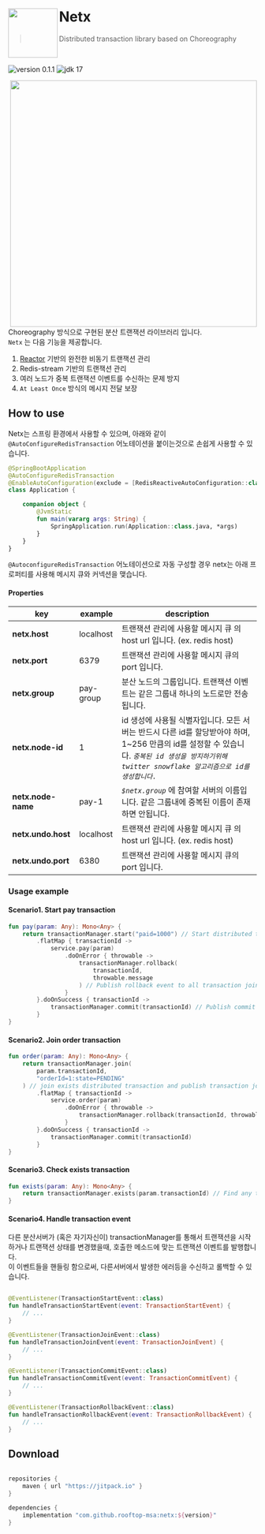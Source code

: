 # Netx <img src="https://avatars.githubusercontent.com/u/149151221?s=200&v=4" height = 100 align = left>

> Distributed transaction library based on Choreography

<br>

![version 0.1.1](https://img.shields.io/badge/version-0.1.1-black?labelColor=black&style=flat-square) ![jdk 17](https://img.shields.io/badge/jdk-17-orange?labelColor=black&style=flat-square)

<img src = "https://github.com/rooftop-MSA/Netx/assets/62425964/5082ef20-10ad-4b6b-bff8-7e78a0f9e01f" width="500" align="right"/>

Choreography 방식으로 구현된 분산 트랜잭션 라이브러리 입니다.   
`Netx` 는 다음 기능을 제공합니다.

1. [Reactor](https://projectreactor.io/) 기반의 완전한 비동기 트랜잭션 관리
2. Redis-stream 기반의 트랜잭션 관리
3. 여러 노드가 중복 트랜잭션 이벤트를 수신하는 문제 방지
4. `At Least Once` 방식의 메시지 전달 보장

## How to use

Netx는 스프링 환경에서 사용할 수 있으며, 아래와 같이 `@AutoConfigureRedisTransaction` 어노테이션을 붙이는것으로 손쉽게 사용할 수 있습니다.

```kotlin
@SpringBootApplication
@AutoConfigureRedisTransaction
@EnableAutoConfiguration(exclude = [RedisReactiveAutoConfiguration::class])
class Application {

    companion object {
        @JvmStatic
        fun main(vararg args: String) {
            SpringApplication.run(Application::class.java, *args)
        }
    }
}
```

`@AutoconfigureRedisTransaction` 어노테이션으로 자동 구성할 경우 netx는 아래 프로퍼티를 사용해 메시지 큐와 커넥션을 맺습니다.

#### Properties

| key                | example   | description                                                                                                                        |
|--------------------|-----------|------------------------------------------------------------------------------------------------------------------------------------|
| **netx.host**      | localhost | 트랜잭션 관리에 사용할 메시지 큐 의 host url 입니다. (ex. redis host)                                                                                |
| **netx.port**      | 6379      | 트랜잭션 관리에 사용할 메시지 큐의 port 입니다.                                                                                                      |
| **netx.group**     | pay-group | 분산 노드의 그룹입니다. 트랜잭션 이벤트는 같은 그룹내 하나의 노드로만 전송됩니다.                                                                                     |
| **netx.node-id**   | 1         | id 생성에 사용될 식별자입니다. 모든 서버는 반드시 다른 id를 할당받아야 하며, 1~256 만큼의 id를 설정할 수 있습니다. _`중복된 id 생성을 방지하기위해 twitter snowflake 알고리즘으로 id를 생성합니다.`_ |
| **netx.node-name** | pay-1     | _`$netx.group`_ 에 참여할 서버의 이름입니다. 같은 그룹내에 중복된 이름이 존재하면 안됩니다.                                                                        |
| **netx.undo.host** | localhost | 트랜잭션 관리에 사용할 메시지 큐 의 host url 입니다. (ex. redis host)                                                                                |
| **netx.undo.port** | 6380      | 트랜잭션 관리에 사용할 메시지 큐의 port 입니다.                                                                                                      |

### Usage example

#### Scenario1. Start pay transaction

```kotlin
fun pay(param: Any): Mono<Any> {
    return transactionManager.start("paid=1000") // Start distributed transaction and publish transaction start event
        .flatMap { transactionId ->
            service.pay(param)
                .doOnError { throwable ->
                    transactionManager.rollback(
                        transactionId,
                        throwable.message
                    ) // Publish rollback event to all transaction joined node
                }
        }.doOnSuccess { transactionId ->
            transactionManager.commit(transactionId) // Publish commit event to all transaction joined node
        }
}
```

#### Scenario2. Join order transaction

```kotlin
fun order(param: Any): Mono<Any> {
    return transactionManager.join(
        param.transactionId,
        "orderId=1:state=PENDING"
    ) // join exists distributed transaction and publish transaction join event
        .flatMap { transactionId ->
            service.order(param)
                .doOnError { throwable ->
                    transactionManager.rollback(transactionId, throwable.message)
                }
        }.doOnSuccess { transactionId ->
            transactionManager.commit(transactionId)
        }
}
```

#### Scenario3. Check exists transaction

```kotlin
fun exists(param: Any): Mono<Any> {
    return transactionManager.exists(param.transactionId) // Find any transaction has ever been started 
}
```

#### Scenario4. Handle transaction event

다른 분산서버가 (혹은 자기자신이) transactionManager를 통해서 트랜잭션을 시작하거나 트랜잭션 상태를 변경했을때, 호출한 메소드에 맞는 트랜잭션 이벤트를
발행합니다.   
이 이벤트들을 핸들링 함으로써, 다른서버에서 발생한 에러등을 수신하고 롤백할 수 있습니다.

```kotlin

@EventListener(TransactionStartEvent::class)
fun handleTransactionStartEvent(event: TransactionStartEvent) {
    // ...
}

@EventListener(TransactionJoinEvent::class)
fun handleTransactionJoinEvent(event: TransactionJoinEvent) {
    // ...
}

@EventListener(TransactionCommitEvent::class)
fun handleTransactionCommitEvent(event: TransactionCommitEvent) {
    // ...
}

@EventListener(TransactionRollbackEvent::class)
fun handleTransactionRollbackEvent(event: TransactionRollbackEvent) {
    // ...
}
```

## Download

```groovy

repositories {
    maven { url "https://jitpack.io" }
}

dependencies {
    implementation "com.github.rooftop-msa:netx:${version}"
}
```
